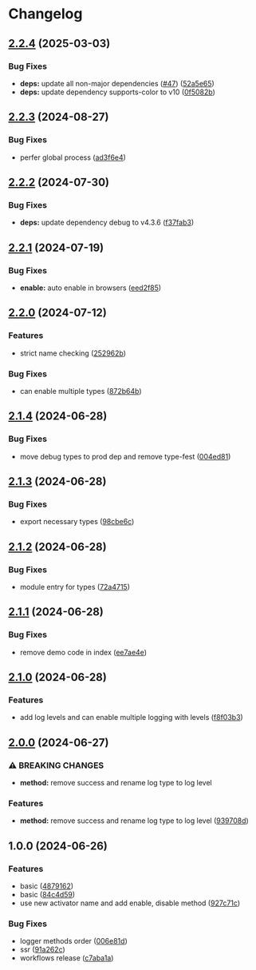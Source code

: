 # Changelog

## [2.2.4](https://github.com/GloryWong/logger/compare/v2.2.3...v2.2.4) (2025-03-03)


### Bug Fixes

* **deps:** update all non-major dependencies ([#47](https://github.com/GloryWong/logger/issues/47)) ([52a5e65](https://github.com/GloryWong/logger/commit/52a5e65938904671c04f73bdf3fbb448c21b1f29))
* **deps:** update dependency supports-color to v10 ([0f5082b](https://github.com/GloryWong/logger/commit/0f5082bc9ddfb9d95d35751bd422dfd74540ee0a))

## [2.2.3](https://github.com/GloryWong/logger/compare/v2.2.2...v2.2.3) (2024-08-27)


### Bug Fixes

* perfer global process ([ad3f6e4](https://github.com/GloryWong/logger/commit/ad3f6e4818f6925a35824c3630ef8e3aaa39baaa))

## [2.2.2](https://github.com/GloryWong/logger/compare/v2.2.1...v2.2.2) (2024-07-30)


### Bug Fixes

* **deps:** update dependency debug to v4.3.6 ([f37fab3](https://github.com/GloryWong/logger/commit/f37fab386e89b82eb751d6fbb633fe4b3c5c2e35))

## [2.2.1](https://github.com/GloryWong/logger/compare/v2.2.0...v2.2.1) (2024-07-19)


### Bug Fixes

* **enable:** auto enable in browsers ([eed2f85](https://github.com/GloryWong/logger/commit/eed2f85dfa3864b9106010e3796c50c11496b84d))

## [2.2.0](https://github.com/GloryWong/logger/compare/v2.1.4...v2.2.0) (2024-07-12)


### Features

* strict name checking ([252962b](https://github.com/GloryWong/logger/commit/252962ba0acdb6e6fec0e610f978f6714d256ab1))


### Bug Fixes

* can enable multiple types ([872b64b](https://github.com/GloryWong/logger/commit/872b64b134cb4595ee44b3777faa64c54d3dfc1e))

## [2.1.4](https://github.com/GloryWong/logger/compare/v2.1.3...v2.1.4) (2024-06-28)


### Bug Fixes

* move debug types to prod dep and remove type-fest ([004ed81](https://github.com/GloryWong/logger/commit/004ed817d61236091bf2196b2571393f7ee8581c))

## [2.1.3](https://github.com/GloryWong/logger/compare/v2.1.2...v2.1.3) (2024-06-28)


### Bug Fixes

* export necessary types ([98cbe6c](https://github.com/GloryWong/logger/commit/98cbe6c8d87cb5d5ea45601e843f657435f6c8c0))

## [2.1.2](https://github.com/GloryWong/logger/compare/v2.1.1...v2.1.2) (2024-06-28)


### Bug Fixes

* module entry for types ([72a4715](https://github.com/GloryWong/logger/commit/72a4715505cbffd5ab3ef254e86308073b35f39f))

## [2.1.1](https://github.com/GloryWong/logger/compare/v2.1.0...v2.1.1) (2024-06-28)


### Bug Fixes

* remove demo code in index ([ee7ae4e](https://github.com/GloryWong/logger/commit/ee7ae4eb9ebceaf29d7dc807672d5614eabc5939))

## [2.1.0](https://github.com/GloryWong/logger/compare/v2.0.0...v2.1.0) (2024-06-28)


### Features

* add log levels and can enable multiple logging with levels ([f8f03b3](https://github.com/GloryWong/logger/commit/f8f03b355c04ed8267cc3715bf6d3741ab71cb7f))

## [2.0.0](https://github.com/GloryWong/logger/compare/v1.0.0...v2.0.0) (2024-06-27)


### ⚠ BREAKING CHANGES

* **method:** remove success and rename log type to log level

### Features

* **method:** remove success and rename log type to log level ([939708d](https://github.com/GloryWong/logger/commit/939708db91e4d507b04d90fb96bf240b874fef8a))

## 1.0.0 (2024-06-26)


### Features

* basic ([4879162](https://github.com/GloryWong/logger/commit/4879162c870fc69e0b8d966d6ef5aeddff9d0368))
* basic ([84c4d59](https://github.com/GloryWong/logger/commit/84c4d59f7ab37116512be7619332b83476bbe111))
* use new activator name and add enable, disable method ([927c71c](https://github.com/GloryWong/logger/commit/927c71c9f816b4f6a3d19b9004bd62bf23cf8d5d))


### Bug Fixes

* logger methods order ([006e81d](https://github.com/GloryWong/logger/commit/006e81dc579de472e9291736e36b0ce281a9f721))
* ssr ([91a262c](https://github.com/GloryWong/logger/commit/91a262c0950e04d546ba3c66e3f02f1e56154f75))
* workflows release ([c7aba1a](https://github.com/GloryWong/logger/commit/c7aba1a196660ca479735553838dbfd865cda88b))
